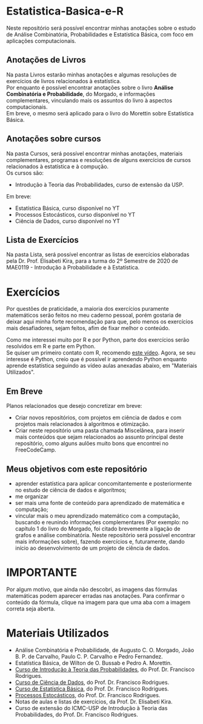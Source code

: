 # Estatistica-Basica-e-R

Neste repositório será possível encontrar minhas anotações sobre o estudo de Análise Combinatória, Probabilidades e Estatística Básica, com
foco em aplicações computacionais.

## Anotações de Livros

Na pasta Livros estarão minhas anotações e algumas resoluções de exercícios de livros relacionados à estatística.  
Por enquanto é possível encontrar anotações sobre o livro **Análise Combinatória e Probabilidade**, do Morgado, e informações complementares, vinculando mais os assuntos do livro à aspectos computacionais.  
Em breve, o mesmo será aplicado para o livro do Morettin sobre Estatística Básica.  

## Anotações sobre cursos

Na pasta Cursos, será possível encontrar minhas anotações, materiais complementares, programas e resoluções de alguns exercícios de cursos relacionados à estatística e à compução.  
Os cursos são:  
* Introdução à Teoria das Probabilidades, curso de extensão da USP.  

Em breve:
* Estatística Básica, curso disponível no YT  
* Processos Estocásticos, curso disponível no YT  
* Ciência de Dados, curso disponível no YT  

## Lista de Exercícios

Na pasta Lista, será possível encontrar as listas de exercícios elaboradas pela Dr. Prof. Elisabeti Kira, para a turma do 2º Semestre de 2020 de MAE0119 - Introdução à Probabilidade e à Estatística.  

# Exercícios

Por questões de praticidade, a maioria dos exercícios puramente matemáticos serão feitos no meu caderno pessoal, porém gostaria de deixar aqui minha forte recomendação para que, pelo menos os exercícios mais desafiadores, sejam feitos, afim de fixar melhor o conteúdo.  

Como me interessei muito por R e por Python, parte dos exercícios serão resolvidos em R e parte em Python.  
Se quiser um primeiro contato com R, recomendo <a href="https://www.youtube.com/watch?v=_V8eKsto3Ug">este vídeo</a>. Agora, se seu interesse é Python, creio que é possível ir aprendendo Python enquanto aprende estatística seguindo as vídeo aulas anexadas abaixo, em "Materiais Utilizados".  

## Em Breve
Planos relacionados que desejo concretizar em breve:  
* Criar novos repositórios, com projetos em ciência de dados e com projetos mais relacionados à algoritmos e otimização. 
* Criar neste repositório uma pasta chamada Miscelânea, para inserir mais conteúdos que sejam relacionados ao assunto principal deste repositório, como alguns aulões muito bons que encontrei no FreeCodeCamp.

## Meus objetivos com este repositório
* aprender estatística para aplicar concomitantemente e posteriormente no estudo de ciência de dados e algorítmos;  
* me organizar  
* ser mais uma fonte de conteúdo para aprendizado de matemática e computação;  
* vincular mais o meu aprendizado matemático com a computação, buscando e reunindo informações complementares (Por exemplo: no capítulo 1 do livro do Morgado, foi citado brevemente a ligação de grafos e análise combinatória. Neste repositório será possível encontrar mais informações sobre), fazendo exercícios e, futuramente, dando início ao desenvolvimento de um projeto de ciência de dados.

# IMPORTANTE
Por algum motivo, que ainda não descobri, as imagens das fórmulas matemáticas podem aparecer erradas nas anotações. Para confirmar o conteúdo da fórmula, clique na imagem para que uma aba com a imagem correta seja aberta.

# Materiais Utilizados
* Análise Combinatória e Probabilidade, de Augusto C. O. Morgado, João B. P. de Carvalho, Paulo C. P. Carvalho e Pedro Fernandez.
* Estatística Básica, de Wilton de O. Bussab e Pedro A. Morettin.
* <a href="https://www.youtube.com/playlist?list=PLSc7xcwCGNh3Ls-WARhH54WwiqB91Kyak">Curso de Introdução à Teoria das Probabilidades</a>, do Prof. Dr. Francisco Rodrigues.
* <a href="https://www.youtube.com/playlist?list=PLSc7xcwCGNh1PJrPfLaH4MMjfDl48tmGM">Curso de Ciência de Dados</a>, do Prof. Dr. Francisco Rodrigues.
* <a href="https://www.youtube.com/playlist?list=PLSc7xcwCGNh1nlUYd3NuFDqw3RjnsOowG">Curso de Estatística Básica</a>, do Prof. Dr. Francisco Rodrigues.
* <a href="https://www.youtube.com/playlist?list=PLSc7xcwCGNh0jSylDm0QrDJaFTC3vAbvc">Processos Estocásticos</a>, do Prof. Dr. Francisco Rodrigues.
* Notas de aulas e listas de exercícios, da Prof. Dr. Elisabeti Kira.
* Curso de extensão do ICMC-USP de Introdução à Teoria das Probabilidades, do Prof. Dr. Francisco Rodrigues.
